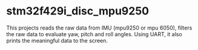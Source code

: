 # stm32f429i_disc_mpu9250
This projects reads the raw data from IMU (mpu9250 or mpu 6050), filters the raw data to evaluate yaw, pitch and roll angles. Using UART, it also prints the meaningful data to the screen.
